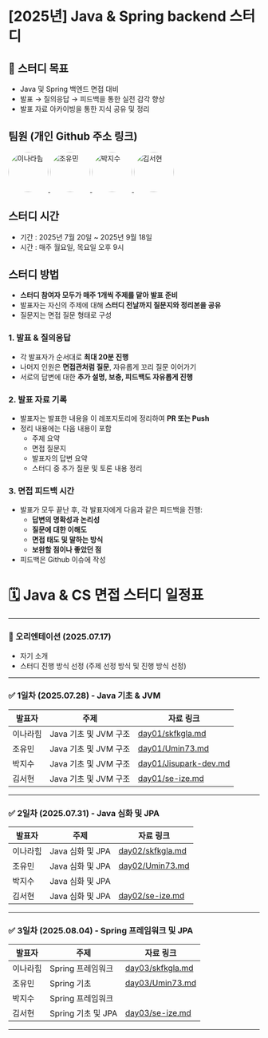# [2025년] Java & Spring backend 스터디

## 🎯 스터디 목표

- Java 및 Spring 백엔드 면접 대비
- 발표 → 질의응답 → 피드백을 통한 실전 감각 향상
- 발표 자료 아카이빙을 통한 지식 공유 및 정리

## 팀원 (개인 Github 주소 링크)
<p>
  <a href="https://github.com/skfkgla">
    <img src="https://github.com/skfkgla.png" width="80" style="border-radius: 50%" alt="이나라힘"/>
  </a>
  <a href="https://github.com/Umin73">
    <img src="https://github.com/Umin73.png" width="80" style="border-radius: 50%" alt="조유민"/>
  </a>
  <a href="https://github.com/Jisupark-dev">
    <img src="https://github.com/Jisupark-dev.png" width="80" style="border-radius: 50%" alt="박지수"/>
  </a>
  <a href="https://github.com/se-ize">
    <img src="https://github.com/se-ize.png" width="80" style="border-radius: 50%" alt="김서현"/>
  </a>
</p>

## 스터디 시간
- 기간 : 2025년 7월 20일 ~ 2025년 9월 18일
- 시간 : 매주 월요일, 목요일 오후 9시

## 스터디 방법
- **스터디 참여자 모두가 매주 1개씩 주제를 맡아 발표 준비**
- 발표자는 자신의 주제에 대해 **스터디 전날까지 질문지와 정리본을 공유**
- 질문지는 면접 질문 형태로 구성

### 1. 발표 & 질의응답
- 각 발표자가 순서대로 **최대 20분 진행**
- 나머지 인원은 **면접관처럼 질문**, 자유롭게 꼬리 질문 이어가기
- 서로의 답변에 대한 **추가 설명, 보충, 피드백도 자유롭게 진행**

### 2. 발표 자료 기록
- 발표자는 발표한 내용을 이 레포지토리에 정리하여 **PR 또는 Push**
- 정리 내용에는 다음 내용이 포함
    - 주제 요약
    - 면접 질문지
    - 발표자의 답변 요약
    - 스터디 중 추가 질문 및 토론 내용 정리

### 3. 면접 피드백 시간
- 발표가 모두 끝난 후, 각 발표자에게 다음과 같은 피드백을 진행:
    - **답변의 명확성과 논리성**
    - **질문에 대한 이해도**
    - **면접 태도 및 말하는 방식**
    - **보완할 점이나 좋았던 점**
- 피드백은 Github 이슈에 작성

# 🗓 Java & CS 면접 스터디 일정표

---

### 🧭 오리엔테이션 (2025.07.17)
- 자기 소개
- 스터디 진행 방식 선정 (주제 선정 방식 및 진행 방식 선정)

---

### ✅ 1일차 (2025.07.28) - Java 기초 & JVM

| 발표자  | 주제 | 자료 링크                                          |
|------|------|------------------------------------------------|
| 이나라힘 | Java 기초 및 JVM 구조 | [day01/skfkgla.md](day01/skfkgla.md)           |
| 조유민  | Java 기초 및 JVM 구조 | [day01/Umin73.md](day01/Umin73.md)             |
| 박지수  | Java 기초 및 JVM 구조 | [day01/Jisupark-dev.md](day01/Jisupark-dev.md) |
| 김서현  | Java 기초 및 JVM 구조 | [day01/se-ize.md](day01/se-ize.md)             |

---
### ✅ 2일차 (2025.07.31) - Java 심화 및 JPA

| 발표자  | 주제 | 자료 링크                                |
|------|------|--------------------------------------|
| 이나라힘 | Java 심화 및 JPA | [day02/skfkgla.md](day02/skfkgla.md) |
| 조유민  | Java 심화 및 JPA | [day02/Umin73.md](day02/Umin73.md)   |
| 박지수  | Java 심화 및 JPA |                                      |
| 김서현  | Java 심화 및 JPA | [day02/se-ize.md](day02/se-ize.md)   |
---
### ✅ 3일차 (2025.08.04) - Spring 프레임워크 및 JPA

| 발표자  | 주제 | 자료 링크                                |
|------|------|--------------------------------------|
| 이나라힘 | Spring 프레임워크 | [day03/skfkgla.md](day03/skfkgla.md) |
| 조유민  | Spring 기초 | [day03/Umin73.md](day03/Umin73.md)   |
| 박지수  | Spring 프레임워크 |                                      |
| 김서현  | Spring 기초 및 JPA | [day03/se-ize.md](day03/se-ize.md)   |
---